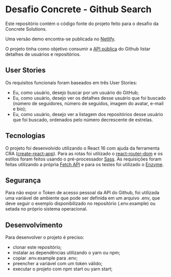 # Desafio Concrete - Github Search
Este repositório contém o código fonte do projeto feito para o desafio da Concrete Solutions.

Uma versão demo encontra-se publicada no [Netlify](https://determined-neumann-67eeef.netlify.com/).

O projeto tinha como objetivo consumir a [API pública](https://developer.github.com/v3/) do Github listar detalhes de usuários e repositórios.

## User Stories

Os requisitos funcionais foram baseados em três User Stories:

- Eu, como usuário, desejo buscar por um usuário do GitHub;
- Eu, como usuário, desejo ver os detalhes desse usuário que foi buscado (número de seguidores, número de seguidos, imagem do avatar, e-mail e bio);
- Eu, como usuário, desejo ver a listagem dos repositórios desse usuário que foi buscado, ordenados pelo número decrescente de estrelas.
## Tecnologias

O projeto foi desenvolvido utilizando o React 16 com ajuda da ferramenta CRA ([create-react-app](https://github.com/facebook/create-react-app)). Para as rotas foi utilizado o [react-router-dom](https://github.com/ReactTraining/react-router/tree/master/packages/react-router-dom) e os estilos foram feitos usando o pré-processador [Sass](https://github.com/sass/node-sass). 
As requisições foram feitas utilizando a própria [Fetch API](https://developer.mozilla.org/en-US/docs/Web/API/Fetch_API) e para os testes foi utilizado o [Enzyme](https://github.com/airbnb/enzyme).

## Segurança

Para não expor o Token de acesso pessoal da API do Github, foi utilizada uma variável de ambiente que pode ser definida em um arquivo .env, que deve seguir o exemplo disponibilizado no repositório (.env.example) ou setada no próprio sistema operacional.

## Desenvolvimento

Para desenvolver o projeto é preciso:

- clonar este repositório;
- instalar as dependências utilizando o yarn ou npm;
- copiar .env.example para .env;
- preencher a variável com um token válido;
- executar o projeto com npm start ou yarn start;

